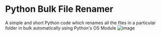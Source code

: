 # Python Bulk File Renamer
A simple and short Python code which renames all the files in a particular folder in bulk automatically using Python's OS Module
![image](https://user-images.githubusercontent.com/71209155/176998381-f113d08b-0bf0-4dfa-92d3-9f717796562a.png)
